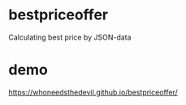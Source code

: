 # bestpriceoffer
Calculating best price by JSON-data

# demo
https://whoneedsthedevil.github.io/bestpriceoffer/
